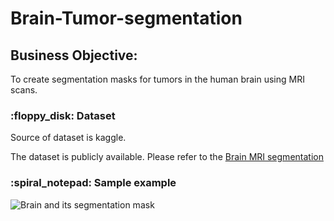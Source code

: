 # Brain-Tumor-segmentation

## Business Objective:
To create segmentation masks for tumors in the human brain using MRI scans.

<h3 id="dataset"> :floppy_disk: Dataset</h3>

Source of dataset is kaggle.

The dataset is publicly available. Please refer to the 
[Brain MRI segmentation](https://www.kaggle.com/mateuszbuda/lgg-mri-segmentation)

<!-- Sample example -->
<h3 id="sample-example"> :spiral_notepad: Sample example</h3>

![Brain and its segmentation mask](https://imgur.com/x3XlzNm.png)


